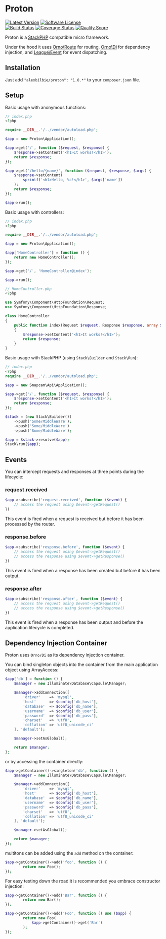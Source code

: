 # Proton

[![Latest Version](http://img.shields.io/packagist/v/alexbilbie/proton.svg?style=flat-square)](https://github.com/alexbilbie/proton/releases)
[![Software License](https://img.shields.io/badge/license-MIT-brightgreen.svg?style=flat-square)](LICENSE.md)<br />
[![Build Status](https://img.shields.io/travis/alexbilbie/Proton/master.svg?style=flat-square)](https://travis-ci.org/alexbilbie/Proton)
[![Coverage Status](https://img.shields.io/scrutinizer/coverage/g/alexbilbie/proton.svg?style=flat-square)](https://scrutinizer-ci.com/g/alexbilbie/proton/code-structure)
[![Quality Score](https://img.shields.io/scrutinizer/g/alexbilbie/proton.svg?style=flat-square)](https://scrutinizer-ci.com/g/alexbilbie/proton)

Proton is a [StackPHP](http://stackphp.com/) compatible micro framework.

Under the hood it uses [Orno\Route](https://github.com/orno/route) for routing, [Orno\Di](https://github.com/orno/di) for dependency injection, and [League\Event](https://github.com/thephpleague/event) for event dispatching.

## Installation

Just add `"alexbilbie/proton": "1.0.*"` to your `composer.json` file.

## Setup

Basic usage with anonymous functions:

```php
// index.php
<?php

require __DIR__.'/../vendor/autoload.php';

$app = new Proton\Application();

$app->get('/', function ($request, $response) {
    $response->setContent('<h1>It works!</h1>');
    return $response;
});

$app->get('/hello/{name}', function ($request, $response, $args) {
    $response->setContent(
        sprintf('<h1>Hello, %s!</h1>', $args['name'])
    );
    return $response;
});

$app->run();
```

Basic usage with controllers:

```php
// index.php
<?php

require __DIR__.'/../vendor/autoload.php';

$app = new Proton\Application();

$app['HomeController'] = function () {
    return new HomeController();
});

$app->get('/', 'HomeController@index');

$app->run();
```

```php
// HomeController.php
<?php

use Symfony\Component\HttpFoundation\Request;
use Symfony\Component\HttpFoundation\Response;

class HomeController
{
    public function index(Request $request, Response $response, array $args)
    {
        $response->setContent('<h1>It works!</h1>');
        return $response;
    }
}
```

Basic usage with StackPHP (using `Stack\Builder` and `Stack\Run`):

```php
// index.php
<?php
require __DIR__.'/../vendor/autoload.php';

$app = new Snapcam\Api\Application();

$app->get('/', function ($request, $response) {
    $response->setContent('<h1>It works!</h1>');
    return $response;
});

$stack = (new Stack\Builder())
    ->push('Some/MiddleWare');
    ->push('Some/MiddleWare')
    ->push('Some/MiddleWare');

$app = $stack->resolve($app);
Stack\run($app);
```

## Events

You can intercept requests and responses at three points during the lifecycle:

### request.received

```php
$app->subscribe('request.received', function ($event) {
    // access the request using $event->getRequest()
})
```

This event is fired when a request is received but before it has been processed by the router.

### response.before

```php
$app->subscribe('response.before', function ($event) {
    // access the request using $event->getRequest()
    // access the response using $event->getResponse()
})
```

This event is fired when a response has been created but before it has been output.

### response.after

```php
$app->subscribe('response.after', function ($event) {
    // access the request using $event->getRequest()
    // access the response using $event->getResponse()
})
```

This event is fired when a response has been output and before the application lifecycle is completed.

## Dependency Injection Container

Proton uses `Orno/Di` as its dependency injection container.

You can bind singleton objects into the container from the main application object using ArrayAccess:

```php
$app['db'] = function () {
    $manager = new Illuminate\Database\Capsule\Manager;

    $manager->addConnection([
        'driver'    => 'mysql',
        'host'      => $config['db_host'],
        'database'  => $config['db_name'],
        'username'  => $config['db_user'],
        'password'  => $config['db_pass'],
        'charset'   => 'utf8',
        'collation' => 'utf8_unicode_ci'
    ], 'default');

    $manager->setAsGlobal();

    return $manager;
};
```

or by accessing the container directly:

```php
$app->getContainer()->singleton('db', function () {
    $manager = new Illuminate\Database\Capsule\Manager;

    $manager->addConnection([
        'driver'    => 'mysql',
        'host'      => $config['db_host'],
        'database'  => $config['db_name'],
        'username'  => $config['db_user'],
        'password'  => $config['db_pass'],
        'charset'   => 'utf8',
        'collation' => 'utf8_unicode_ci'
    ], 'default');

    $manager->setAsGlobal();

    return $manager;
});
```

multitons can be added using the `add` method on the container:

```php
$app->getContainer()->add('foo', function () {
        return new Foo();
});
```

For easy testing down the road it is recommended you embrace constructor injection:

```php
$app->getContainer()->add('Bar', function () {
        return new Bar();
});

$app->getContainer()->add('Foo', function () use ($app) {
        return new Foo(
            $app->getContainer()->get('Bar')
        );
});
```
